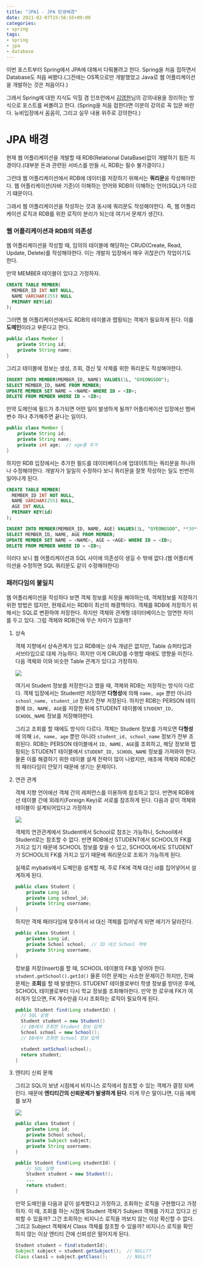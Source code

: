 ```yaml
---
title: "JPA1 - JPA 탄생배경"
date: 2021-02-07T15:56:55+09:00
categories:
- spring
tags:
- spring
- jpa
- database
---
```

이번 포스트부터 Spring에서 JPA에 대해서 다뤄볼려고 한다. Spring을 처음 접하면서 Database도 처음 써봤다.(그전에는 OS쪽으로만 개발했었고 Java로 웹 어플리케이션을 개발하는 것은 처음이다.)

그래서 Spring에 대한 지식도 익힐 겸 인프런에서 [김영한](https://www.inflearn.com/users/@yh)님의 강의내용을 정리하는 방식으로 포스트를 써볼려고 한다. (Spring을 처음 접한다면 이분의 강의로 꼭 입문 바란다. 뉴비입장에서 꼼꼼히, 그리고 실무 내용 위주로 강의한다.)

# JPA 배경

현재 웹 어플리케이션을 개발할 때 RDB(Relational DataBase)없이 개발하기 힘든 지경이다.(대부분 돈과 관련된 서비스를 만들 시, RDB는 필수 불가결이다.)

그런데 웹 어플리케이션에서 RDB에 데이터를 저장하기 위해서는 **쿼리문**을 작성해야한다. 웹 어플리케이션(자바 기준)이 이해하는 언어와 RDB이 이해하는 언어(SQL)가 다르기 떄문이다.

그래서 웹 어플리케이션을 작성하는 것과 동시에 쿼리문도 작성해야한다. 즉, 웹 어플리케이션 로직과 RDB를 위한 로직이 분리가 되는데 여기서 문제가 생긴다.

### 웹 어플리케이션과 RDB의 의존성

웹 어플리케이션을 작성할 때, 임의의 테이블에 해당하는 CRUD(Create, Read, Update, Delete)를 작성해야한다. 이는 개발자 입장에서 매우 귀찮은(?) 작업이기도 한다.

만약 MEMBER 테이블이 있다고 가정하자.

```sql
CREATE TABLE MEMBER(
  MEMBER_ID INT NOT NULL,
  NAME VARCHAR(255) NULL
  PRIMARY KEY(id)
);
```

그러면 웹 어플리케이션에서도 RDB의 테이블과 맵핑되는 객체가 필요하게 된다. 이를 **도메인**이라고 부른다고 한다.

```java
public class Member {
	private String id;
	private String name;
}
```

그리고 테이블에 정보는 생성, 조회, 갱신 및 삭제를 위한 쿼리문도 작성해야한다.

```sql
INSERT INTO MEMBER(MEMBER_ID, NAME) VALUES(1L, "GYEONGSOO");
SELECT MEMBER_ID, NAME FROM MEMBER;
UPDATE MEMBER SET NAME = <NAME> WHERE ID = <ID>;
DELETE FROM MEMBER WHERE ID = <ID>;
```

만약 도메인에 필드가 추가되면 어떤 일이 발생하게 될까? 어플리케이션 입장에선 멤버변수 하나 추가해주면 끝나는 일이다.

```java
public class Member {
	private String id;
	private String name;
	private int age;  // age를 추가
}
```

하지만 RDB 입장에서는 추가한 필드를 데이터베이스에 업데이트하는 쿼리문을 하나하나 수정해야한다. 개발자가 일일히 수정하다 보니 쿼리문을 잘못 작성하는 일도 빈번히 일어나게 된다.

```sql
CREATE TABLE MEMBER(
  MEMBER_ID INT NOT NULL,
  NAME VARCHAR(255) NULL,
  AGE INT NULL
  PRIMARY KEY(id)
);

INSERT INTO MEMBER(MEMBER_ID, NAME, AGE) VALUES(1L, "GYEONGSOO", **30**);
SELECT MEMBER_ID, NAME, AGE FROM MEMBER;
UPDATE MEMBER SET NAME = <NAME>, AGE = <AGE> WHERE ID = <ID>;
DELETE FROM MEMBER WHERE ID = <ID>;
```

 이러다 보니 웹 어플리케이션과 SQL 사이에 의존성이 생길 수 밖에 없다.(웹 어플리케이션을 수정하면 SQL 쿼리문도 같이 수정해야한다)

### 패러다임의 불일치

웹 어플리케이션을 작성하다 보면 객체 정보를 저장을 해야하는데, 객체정보를 저장하기 위한 방법은 많지만, 현재로서는 RDB이 최선의 해결책이다. 객체를 RDB에 저장하기 위해서는 SQL로 변환하여 저장한다. 하지만 객체와 관계형 데이터베이스는 엄연한 차이를 두고 있다. 그럼 객체와 RDB간에 무슨 차이가 있을까?

1. 상속

    객체 지향에서 상속관계가 있고 RDB에는 상속 개념은 없지만, Table 슈퍼타입과 서브타입으로 대체 가능하다. 하지만 이게 CRUD를 수행할 때에도 영향을 미친다. 다음 객체와 이와 비슷한 Table 관계가 있다고 가정하자.

    ![](/images/JPA1.png)

    여기서 Student 정보를 저장한다고 했을 때, 객체와 RDB는 저장하는 방식이 다르다. 객체 입장에서는 Student만 저장하면 **다형성**에 의해 `name, age` 뿐만 아니라 `school_name, student_id` 정보가 전부 저장된다. 하지만 RDB는 PERSON 테이블에 `ID, NAME, AGE`를 저장한 뒤에 STUDENT 테이블에 `STUDENT_ID, SCHOOL_NAME` 정보를 저장해야한다.

    그리고 조회를 할 때에도 방식이 다르다. 객체는 Student 정보를 가져오면 **다형성**에 의해 `id, name, age` 뿐만 아니라 `student_id, school_name` 정보가 전부 조회된다. RDB는 PERSON 테이블에서 `ID, NAME, AGE`를 조회하고, 해당 정보와 맵핑되는 STUDENT 테이블에서 `STUDENT_ID, SCHOOL_NAME` 정보를 가져와야 한다.  물론 이를 해결하기 위한 테이블 설계 전략이 많이 나왔지만, 애초에 객체와 RDB간의 패러다임이 안맞기 때문에 생기는 문제이다.

2. 연관 관계

    객체 지향 언어에선 객체 간의 레퍼런스를 이용하여 참조하고 있다. 반면에 RDB에선 테이블 간에 외래키(Foreign Key)로 서로를 참조하게 된다. 다음과 같이 객체와 테이블이 설계되어있다고 가정하자

    ![](/images/JPA2.png)

    객체의 연관관계에서 Student에서 School로 참조는 가능하나, School에서 Student로는 참조할 수 없다. 반면 RDB에선 STUDENT에서 SCHOOL의 FK를 가지고 있기 때문에 SCHOOL 정보를 찾을 수 있고, SCHOOL에서도 STUDENT가 SCHOOL의 FK를 가지고 있기 때문에 쿼리문으로 조회가 가능하게 된다.

    실제로 mybatis에서 도메인을 설계할 때, 주로 FK에 객체 대신 id를 집어넣어서 설계하게 된다.

    ```java
    public class Student {
    	private Long id;
    	private Long school_id;
    	private String username;
    }
    ```

    하지만 객체 패러다임에 맞추어서 id 대신 객체를 집어넣게 되면 애기가 달라진다.

    ```java
    public class Student {
    	private Long id;
    	private School school;  // ID 대신 School 객체
    	private String username;
    }
    ```

    정보를 저장(Insert)를 할 때, SCHOOL 테이블의 FK를 넣어야 한다. `student.getSchool().getId()` 물론 이런 문제는 사소한 문제이긴 하지만, 진짜 문제는 **조회**를 할 때 발생한다. STUDENT 테이블로부터 학생 정보를 받아온 후에, SCHOOL 테이블로부터 다시 학교 정보를 조회해야한다. 만약 한 로우에 FK가 여러개가 있으면, FK 개수만큼 다시 조회하는 로직이 필요하게 된다.

    ```java
    public Student find(Long studentId) {
      // SQL 실행
      Student student = new Student()
      // DB에서 조회한 Student 정보 입력
      School school = new School();
      // DB에서 조회한 School 정보 입력

      student.setSchool(school);
      return student;
    }
    ```

3. 엔티티 신뢰 문제

    그리고 SQL이 보낸 시점에서 비지니스 로직에서 참조할 수 있는 객체가 결정 되버린다. 때문에 **엔티티간의 신뢰문제가 발생하게 된다**. 이게 무슨 말이냐면, 다음 예제를 보자

    ![](/images/JPA3.png)

    ```java
    public class Student {
    	private Long id;
    	private School school;
    	private Subject subject;
    	private String username;
    }

    public Student find(Long studentId) {
    	// SQL 실행
    	Student student = new Student();
    	...
    	return student;
    }
    ```

    만약 도메인을 다음과 같이 설계했다고 가정하고, 조회하는 로직을 구현했다고 가정하자. 이 때, 조회를 하는 시점에 Student 객체가 Subject 객체를 가지고 있다고 신뢰할 수 있을까? 그건 조회하는 비지니스 로직을 까보지 않는 이상 확신할 수 없다. 그리고 Subject 객체에서 Class 객체를 참조할 수 있을까? 비지니스 로직을 확인하지 않는 이상 엔티티 간에 신뢰성은 떨어지게 된다.

    ```java
    Student student = find(studentId);
    Subject subject = student.getSubject();  // NULL??
    Class class1 = subject.getClass();       // NULL??
    ```
